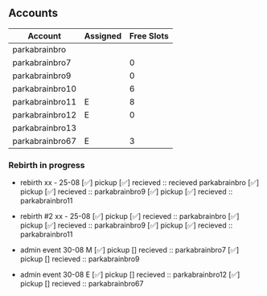 ## Accounts

| Account           | Assigned      | Free Slots |
|-------------------|---------------|------------|
| parkabrainbro     |               |            | fuse machine
| parkabrainbro7    |               |     0      |
| parkabrainbro9    |               |     0      |
| parkabrainbro10   |               |     6      |
| parkabrainbro11   |     E         |     8      |
| parkabrainbro12   |     E         |     0      |
| parkabrainbro13   |               |            |
| parkabrainbro67   |     E         |     3      | 


### Rebirth in progress

- rebirth xx - 25-08
[✅] pickup [✅] recieved :: recieved parkabrainbro
[✅] pickup [✅] recieved :: parkabrainbro9
[✅] pickup [✅] recieved :: parkabrainbro11

- rebirth #2 xx - 25-08
[✅] pickup [✅] recieved :: parkabrainbro
[✅] pickup [✅] recieved :: parkabrainbro9
[✅] pickup [✅] recieved :: parkabrainbro11

- admin event 30-08 M
[✅] pickup [] recieved :: parkabrainbro7
[✅] pickup [] recieved :: parkabrainbro9

- admin event 30-08 E
[✅] pickup [] recieved :: parkabrainbro12
[✅] pickup [] recieved :: parkabrainbro67

